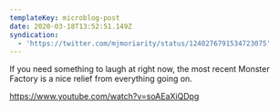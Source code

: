 ```yaml
---
templateKey: microblog-post
date: 2020-03-18T13:52:51.149Z
syndication:
  - 'https://twitter.com/mjmoriarity/status/1240276791534723075'
---
```


If you need something to laugh at right now, the most recent Monster Factory is a nice relief from everything going on.

https://www.youtube.com/watch?v=soAEaXiQDpg
